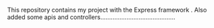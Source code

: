 This repository contains my project with the Express framework .
Also  added some apis and controllers...........................................
